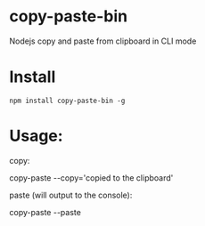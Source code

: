 # copy-paste-bin

Nodejs copy and paste from clipboard in CLI mode

# Install

    npm install copy-paste-bin -g

# Usage: 

copy: 

  copy-paste --copy='copied to the clipboard'

paste (will output to the console): 
 
  copy-paste --paste
